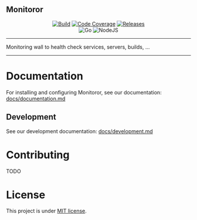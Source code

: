 <p align="center">
    <h2>Monitoror</h2>
</p>

<p align="center">
  <a href="https://travis-ci.org/monitoror/monitoror/branches"><img src="https://img.shields.io/travis/monitoror/monitoror/master.svg?style=for-the-badge" alt="Build"/></a>
  <a href="https://codecov.io/gh/monitoror/monitoror"><img src="https://img.shields.io/codecov/c/gh/monitoror/monitoror/master.svg?style=for-the-badge" alt="Code Coverage"/></a>
  <a href="https://github.com/monitoror/monitoror/releases"><img src="https://img.shields.io/github/release/monitoror/monitoror.svg?style=for-the-badge" alt="Releases"/></a>
  <br>
  <img src="https://img.shields.io/badge/Go-1.13-blue.svg?style=for-the-badge" alt="Go"/>
  <img src="https://img.shields.io/badge/NodeJS-10.0-blue.svg?style=for-the-badge" alt="NodeJS"/>
</p>

----

Monitoring wall to health check services, servers, builds, ...

----

# Documentation

For installing and configuring Monitoror, see our documentation: [docs/documentation.md](docs/documentation.md)

## Development

See our development documentation: [docs/development.md](./docs/development.md)

# Contributing

TODO

# License
This project is under [MIT license](LICENSE).
